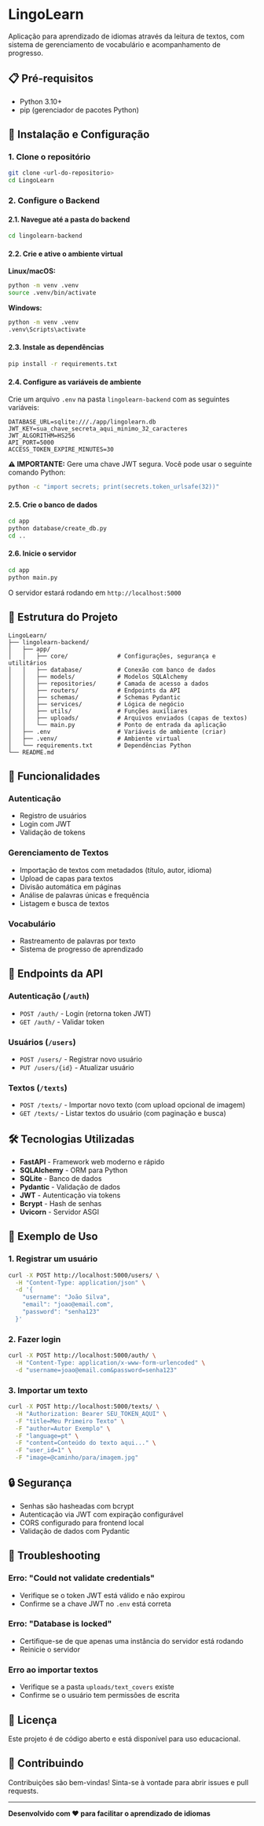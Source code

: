 # LingoLearn

Aplicação para aprendizado de idiomas através da leitura de textos, com sistema de gerenciamento de vocabulário e acompanhamento de progresso.

## 📋 Pré-requisitos

- Python 3.10+
- pip (gerenciador de pacotes Python)

## 🚀 Instalação e Configuração

### 1. Clone o repositório

```bash
git clone <url-do-repositorio>
cd LingoLearn
```

### 2. Configure o Backend

#### 2.1. Navegue até a pasta do backend

```bash
cd lingolearn-backend
```

#### 2.2. Crie e ative o ambiente virtual

**Linux/macOS:**
```bash
python -m venv .venv
source .venv/bin/activate
```

**Windows:**
```bash
python -m venv .venv
.venv\Scripts\activate
```

#### 2.3. Instale as dependências

```bash
pip install -r requirements.txt
```

#### 2.4. Configure as variáveis de ambiente

Crie um arquivo `.env` na pasta `lingolearn-backend` com as seguintes variáveis:

```env
DATABASE_URL=sqlite:///./app/lingolearn.db
JWT_KEY=sua_chave_secreta_aqui_minimo_32_caracteres
JWT_ALGORITHM=HS256
API_PORT=5000
ACCESS_TOKEN_EXPIRE_MINUTES=30
```

**⚠️ IMPORTANTE:** Gere uma chave JWT segura. Você pode usar o seguinte comando Python:

```bash
python -c "import secrets; print(secrets.token_urlsafe(32))"
```

#### 2.5. Crie o banco de dados

```bash
cd app
python database/create_db.py
cd ..
```

#### 2.6. Inicie o servidor

```bash
cd app
python main.py
```

O servidor estará rodando em `http://localhost:5000`

## 📁 Estrutura do Projeto

```
LingoLearn/
├── lingolearn-backend/
│   ├── app/
│   │   ├── core/              # Configurações, segurança e utilitários
│   │   ├── database/          # Conexão com banco de dados
│   │   ├── models/            # Modelos SQLAlchemy
│   │   ├── repositories/      # Camada de acesso a dados
│   │   ├── routers/           # Endpoints da API
│   │   ├── schemas/           # Schemas Pydantic
│   │   ├── services/          # Lógica de negócio
│   │   ├── utils/             # Funções auxiliares
│   │   ├── uploads/           # Arquivos enviados (capas de textos)
│   │   └── main.py            # Ponto de entrada da aplicação
│   ├── .env                   # Variáveis de ambiente (criar)
│   ├── .venv/                 # Ambiente virtual
│   └── requirements.txt       # Dependências Python
└── README.md
```

## 🔧 Funcionalidades

### Autenticação
- Registro de usuários
- Login com JWT
- Validação de tokens

### Gerenciamento de Textos
- Importação de textos com metadados (título, autor, idioma)
- Upload de capas para textos
- Divisão automática em páginas
- Análise de palavras únicas e frequência
- Listagem e busca de textos

### Vocabulário
- Rastreamento de palavras por texto
- Sistema de progresso de aprendizado

## 📡 Endpoints da API

### Autenticação (`/auth`)
- `POST /auth/` - Login (retorna token JWT)
- `GET /auth/` - Validar token

### Usuários (`/users`)
- `POST /users/` - Registrar novo usuário
- `PUT /users/{id}` - Atualizar usuário

### Textos (`/texts`)
- `POST /texts/` - Importar novo texto (com upload opcional de imagem)
- `GET /texts/` - Listar textos do usuário (com paginação e busca)

## 🛠️ Tecnologias Utilizadas

- **FastAPI** - Framework web moderno e rápido
- **SQLAlchemy** - ORM para Python
- **SQLite** - Banco de dados
- **Pydantic** - Validação de dados
- **JWT** - Autenticação via tokens
- **Bcrypt** - Hash de senhas
- **Uvicorn** - Servidor ASGI

## 📝 Exemplo de Uso

### 1. Registrar um usuário

```bash
curl -X POST http://localhost:5000/users/ \
  -H "Content-Type: application/json" \
  -d '{
    "username": "João Silva",
    "email": "joao@email.com",
    "password": "senha123"
  }'
```

### 2. Fazer login

```bash
curl -X POST http://localhost:5000/auth/ \
  -H "Content-Type: application/x-www-form-urlencoded" \
  -d "username=joao@email.com&password=senha123"
```

### 3. Importar um texto

```bash
curl -X POST http://localhost:5000/texts/ \
  -H "Authorization: Bearer SEU_TOKEN_AQUI" \
  -F "title=Meu Primeiro Texto" \
  -F "author=Autor Exemplo" \
  -F "language=pt" \
  -F "content=Conteúdo do texto aqui..." \
  -F "user_id=1" \
  -F "image=@caminho/para/imagem.jpg"
```

## 🔒 Segurança

- Senhas são hasheadas com bcrypt
- Autenticação via JWT com expiração configurável
- CORS configurado para frontend local
- Validação de dados com Pydantic

## 🐛 Troubleshooting

### Erro: "Could not validate credentials"
- Verifique se o token JWT está válido e não expirou
- Confirme se a chave JWT no `.env` está correta

### Erro: "Database is locked"
- Certifique-se de que apenas uma instância do servidor está rodando
- Reinicie o servidor

### Erro ao importar textos
- Verifique se a pasta `uploads/text_covers` existe
- Confirme se o usuário tem permissões de escrita

## 📄 Licença

Este projeto é de código aberto e está disponível para uso educacional.

## 👥 Contribuindo

Contribuições são bem-vindas! Sinta-se à vontade para abrir issues e pull requests.

---

**Desenvolvido com ❤️ para facilitar o aprendizado de idiomas**
